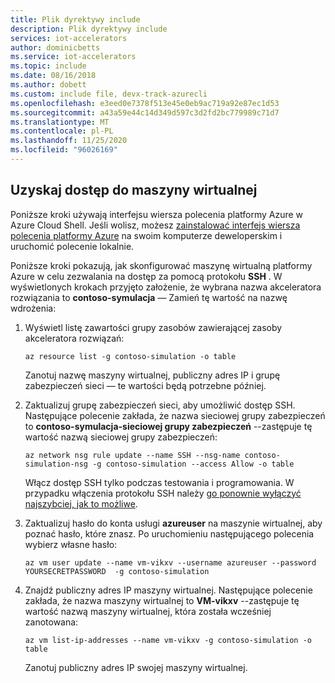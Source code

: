 ```yaml
---
title: Plik dyrektywy include
description: Plik dyrektywy include
services: iot-accelerators
author: dominicbetts
ms.service: iot-accelerators
ms.topic: include
ms.date: 08/16/2018
ms.author: dobett
ms.custom: include file, devx-track-azurecli
ms.openlocfilehash: e3eed0e7378f513e45e0eb9ac719a92e87ec1d53
ms.sourcegitcommit: a43a59e44c14d349d597c3d2fd2bc779989c71d7
ms.translationtype: MT
ms.contentlocale: pl-PL
ms.lasthandoff: 11/25/2020
ms.locfileid: "96026169"
---
```

## <a name="access-the-virtual-machine"></a>Uzyskaj dostęp do maszyny wirtualnej

Poniższe kroki używają interfejsu wiersza polecenia platformy Azure w Azure Cloud Shell. Jeśli wolisz, możesz [zainstalować interfejs wiersza polecenia platformy Azure](/cli/azure/install-azure-cli) na swoim komputerze deweloperskim i uruchomić polecenie lokalnie.

Poniższe kroki pokazują, jak skonfigurować maszynę wirtualną platformy Azure w celu zezwalania na dostęp za pomocą protokołu **SSH** . W wyświetlonych krokach przyjęto założenie, że wybrana nazwa akceleratora rozwiązania to **contoso-symulacja** — Zamień tę wartość na nazwę wdrożenia:

1. Wyświetl listę zawartości grupy zasobów zawierającej zasoby akceleratora rozwiązań:

    ```azurecli-interactive
    az resource list -g contoso-simulation -o table
    ```

    Zanotuj nazwę maszyny wirtualnej, publiczny adres IP i grupę zabezpieczeń sieci — te wartości będą potrzebne później.

1. Zaktualizuj grupę zabezpieczeń sieci, aby umożliwić dostęp SSH. Następujące polecenie zakłada, że nazwa sieciowej grupy zabezpieczeń to **contoso-symulacja-sieciowej grupy zabezpieczeń** --zastępuje tę wartość nazwą sieciowej grupy zabezpieczeń:

    ```azurecli-interactive
    az network nsg rule update --name SSH --nsg-name contoso-simulation-nsg -g contoso-simulation --access Allow -o table
    ```

    Włącz dostęp SSH tylko podczas testowania i programowania. W przypadku włączenia protokołu SSH należy [go ponownie wyłączyć najszybciej, jak to możliwe](../articles/security/fundamentals/network-best-practices.md#disable-rdpssh-access-to-virtual-machines).

1. Zaktualizuj hasło do konta usługi **azureuser** na maszynie wirtualnej, aby poznać hasło, które znasz. Po uruchomieniu następującego polecenia wybierz własne hasło:

    ```azurecli-interactive
    az vm user update --name vm-vikxv --username azureuser --password YOURSECRETPASSWORD  -g contoso-simulation
    ```

1. Znajdź publiczny adres IP maszyny wirtualnej. Następujące polecenie zakłada, że nazwa maszyny wirtualnej to **VM-vikxv** --zastępuje tę wartość nazwą maszyny wirtualnej, która została wcześniej zanotowana:

    ```azurecli-interactive
    az vm list-ip-addresses --name vm-vikxv -g contoso-simulation -o table
    ```

    Zanotuj publiczny adres IP swojej maszyny wirtualnej.